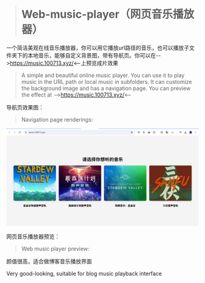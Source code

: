 > # Web-music-player（网页音乐播放器）

一个简洁美观在线音乐播放器，你可以用它播放url路径的音乐，也可以播放子文件夹下的本地音乐，能够自定义背景图，带有导航页。你可以在-->https://music.100713.xyz/<--上预览成片效果

> A simple and beautiful online music player. You can use it to play music in the URL path or local music in subfolders. It can customize the background image and has a navigation page. You can preview the effect at -->https://music.100713.xyz/<--

导航页效果图：

> Navigation page renderings:

![](/images/导航页.png)

网页音乐播放器预览：

> Web music player preview:

[](/images/播放器预览.png)

颜值很高，适合做博客音乐播放界面

Very good-looking, suitable for blog music playback interface
